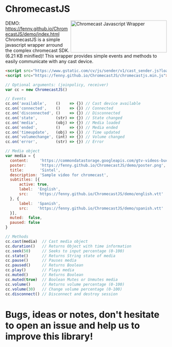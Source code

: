 # ChromecastJS

<img src="https://i.imgur.com/uI4i1m5.png" align="right"
     title="Chromecast Javascript Wrapper" width="300" height="100">
DEMO: https://fenny.github.io/ChromecastJS/demo/index.html<br>
ChromecastJS is a simple javascript wrapper arround the complex chromecast SDK. (6.21 KB minified)!
This wrapper provides simple events and methods to easily communicate with any cast device.

```html
<script src="https://www.gstatic.com/cv/js/sender/v1/cast_sender.js?loadCastFramework=1"></script>
<script src="https://fenny.github.io/ChromecastJS/chromecastjs.min.js"></script>
```

```javascript
// Optional arguments: (joinpolicy, receiver)
var cc = new ChromecastJS()

// Events
cc.on('available',    ()    => {}) // Cast device available
cc.on('connected',    ()    => {}) // Connected
cc.on('disconnected', ()    => {}) // Disconnected
cc.on('state',        (str) => {}) // State changed
cc.on('media',        (obj) => {}) // Media loaded
cc.on('ended',        ()    => {}) // Media ended
cc.on('timeupdate',   (obj) => {}) // Time updated
cc.on('volumechange', (int) => {}) // Volume changed
cc.on('error',        (str) => {}) // Error

// Media object
var media = {
  content:     'https://commondatastorage.googleapis.com/gtv-videos-bucket/sample/Sintel.mp4',
  poster:      'https://fenny.github.io/ChromecastJS/demo/poster.png',
  title:       'Sintel',
  description: 'Sample video for chromecast',
  subtitles: [{
      active: true,
      label:  'English',
      src:    'https://fenny.github.io/ChromecastJS/demo/english.vtt'
  }, {
      label:  'Spanish',
      src:    'https://fenny.github.io/ChromecastJS/demo/spanish.vtt'
  }],
  muted:  false,
  paused: false
}

// Methods
cc.cast(media)  // Cast media object
cc.duration()   // Returns Object with time information
cc.seek(50)     // Seeks to input percentage (0-100)
cc.state()      // Returns String state of media
cc.pause()      // Pauses media
cc.paused()     // Returns Boolean
cc.play()       // Plays media
cc.muted()      // Returns Boolean
cc.muted(true)  // Boolean Mutes or Unmutes media
cc.volume()     // Returns volume percentage (0-100)
cc.volume(30)   // Change volume percentage (0-100)
cc.disconnect() // Disconnect and destroy session
```

# Bugs, ideas or notes, don't hesitate to open an issue and help us to improve this library!
